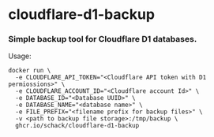 # cloudflare-d1-backup
### Simple backup tool for Cloudflare D1 databases.



Usage:

```
docker run \
  -e CLOUDFLARE_API_TOKEN="<Cloudflare API token with D1 permiossions>" \
  -e CLOUDFLARE_ACCOUNT_ID="<Cloudflare account Id>" \
  -e DATABASE_ID="<Database UUID>" \
  -e DATABASE_NAME="<database name>" \
  -e FILE_PREFIX="<filename prefix for backup files>" \
  -v <path to backup file storage>:/tmp/backup \
  ghcr.io/schack/cloudflare-d1-backup

```

